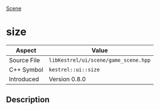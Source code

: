 [Scene](index.md)
# size
| Aspect | Value |
| --- | --- |
| Source File | `libKestrel/ui/scene/game_scene.hpp` |
| C++ Symbol | `kestrel::ui::size` |
| Introduced | Version 0.8.0 |
## Description

